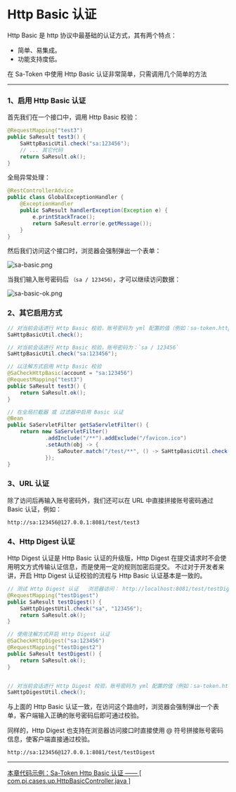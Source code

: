 # Http Basic 认证 

Http Basic 是 http 协议中最基础的认证方式，其有两个特点：
- 简单、易集成。
- 功能支持度低。

在 Sa-Token 中使用 Http Basic 认证非常简单，只需调用几个简单的方法 

--- 

### 1、启用 Http Basic 认证 

首先我们在一个接口中，调用 Http Basic 校验：
``` java
@RequestMapping("test3")
public SaResult test3() {
    SaHttpBasicUtil.check("sa:123456");
	// ... 其它代码
	return SaResult.ok();
}
```

全局异常处理：
``` java
@RestControllerAdvice
public class GlobalExceptionHandler {
	@ExceptionHandler
	public SaResult handlerException(Exception e) {
		e.printStackTrace(); 
		return SaResult.error(e.getMessage());
	}
}
```

然后我们访问这个接口时，浏览器会强制弹出一个表单：

![sa-basic.png](https://oss.dev33.cn/sa-token/doc/sa-basic.png 's-w-sh')


当我们输入账号密码后 `（sa / 123456）`，才可以继续访问数据：

![sa-basic-ok.png](https://oss.dev33.cn/sa-token/doc/sa-basic-ok.png 's-w-sh')


### 2、其它启用方式 
``` java
// 对当前会话进行 Http Basic 校验，账号密码为 yml 配置的值（例如：sa-token.http-basic=sa:123456）
SaHttpBasicUtil.check();

// 对当前会话进行 Http Basic 校验，账号密码为：`sa / 123456`
SaHttpBasicUtil.check("sa:123456");

// 以注解方式启用 Http Basic 校验
@SaCheckHttpBasic(account = "sa:123456")
@RequestMapping("test3")
public SaResult test3() {
	return SaResult.ok();
}

// 在全局拦截器 或 过滤器中启用 Basic 认证 
@Bean
public SaServletFilter getSaServletFilter() {
	return new SaServletFilter()
			.addInclude("/**").addExclude("/favicon.ico")
			.setAuth(obj -> {
				SaRouter.match("/test/**", () -> SaHttpBasicUtil.check("sa:123456"));
			});
}
```

### 3、URL 认证 
除了访问后再输入账号密码外，我们还可以在 URL 中直接拼接账号密码通过 Basic 认证，例如：
``` url
http://sa:123456@127.0.0.1:8081/test/test3
```


### 4、Http Digest 认证 

Http Digest 认证是 Http Basic 认证的升级版，Http Digest 在提交请求时不会使用明文方式传输认证信息，而是使用一定的规则加密后提交。
不过对于开发者来讲，开启 Http Digest 认证校验的流程与 Http Basic 认证基本是一致的。

``` java
// 测试 Http Digest 认证   浏览器访问： http://localhost:8081/test/testDigest
@RequestMapping("testDigest")
public SaResult testDigest() {
	SaHttpDigestUtil.check("sa", "123456");
	return SaResult.ok();
}

// 使用注解方式开启 Http Digest 认证
@SaCheckHttpDigest("sa:123456")
@RequestMapping("testDigest2")
public SaResult testDigest() {
	return SaResult.ok();
}


// 对当前会话进行 Http Digest 校验，账号密码为 yml 配置的值（例如：sa-token.http-digest=sa:123456）
SaHttpDigestUtil.check();
```

与上面的 Http Basic 认证一致，在访问这个路由时，浏览器会强制弹出一个表单，客户端输入正确的账号密码后即可通过校验。

同样的，Http Digest 也支持在浏览器访问接口时直接使用 @ 符号拼接账号密码信息，使客户端直接通过校验。

``` url
http://sa:123456@127.0.0.1:8081/test/testDigest
```



--- 

<a class="case-btn" href="https://gitee.com/dromara/sa-token/blob/master/sa-token-demo/sa-token-demo-case/src/main/java/com/pj/cases/up/HttpBasicController.java"
	target="_blank">
	本章代码示例：Sa-Token Http Basic 认证 —— [ com.pj.cases.up.HttpBasicController.java ]
</a>





















